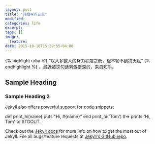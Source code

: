```yaml
---
layout: post
title: "开始写点日志"
modified:
categories: life
excerpt:
tags: []
image:
  feature:
date: 2015-10-10T15:39:55-04:00
---
```

{% highlight ruby %}
“以大多数人的努力程度之低，根本轮不到拼天赋”
{% endhighlight %}
，最近被这句话刺激挺深的，来自知乎。

## Sample Heading

### Sample Heading 2

Jekyll also offers powerful support for code snippets:

def print_hi(name)
  puts "Hi, #{name}"
end
print_hi('Tom')
#=> prints 'Hi, Tom' to STDOUT.

Check out the [Jekyll docs][jekyll] for more info on how to get the most out of Jekyll. File all bugs/feature requests at [Jekyll's GitHub repo][jekyll-gh].

[jekyll-gh]: https://github.com/jekyll/jekyll
[jekyll]:    http://jekyllrb.com
